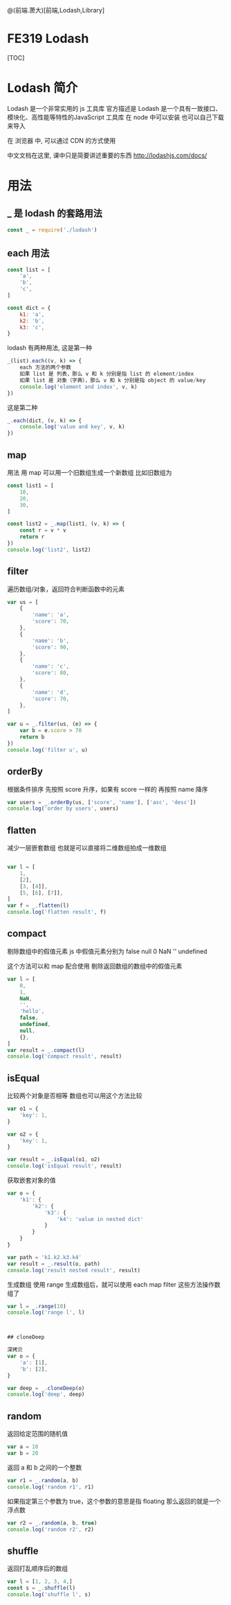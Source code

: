 @(前端.萧大)[前端,Lodash,Library]

# FE319 Lodash

[TOC]

# Lodash 简介

Lodash 是一个非常实用的 js 工具库
官方描述是 Lodash 是一个具有一致接口、模块化、高性能等特性的JavaScript 工具库
在 node 中可以安装
也可以自己下载来导入

在 浏览器 中, 可以通过 CDN 的方式使用

中文文档在这里, 课中只是简要讲述重要的东西
http://lodashjs.com/docs/

# 用法
## _ 是 lodash 的套路用法
```js
const _ = require('./lodash')
```


## each 用法
```js
const list = [
    'a',
    'b',
    'c',
]

const dict = {
    k1: 'a',
    k2: 'b',
    k3: 'c',
}
```

lodash 有两种用法, 这是第一种
```js
_(list).each((v, k) => {
    each 方法的两个参数
    如果 list 是 列表，那么 v 和 k 分别是指 list 的 element/index
    如果 list 是 对象（字典），那么 v 和 k 分别是指 object 的 value/key
    console.log('element and index', v, k)
})
```

这是第二种
```js
_.each(dict, (v, k) => {
    console.log('value and key', v, k)
})
```



## map
 用法
用 map 可以用一个旧数组生成一个新数组
比如旧数组为
```js
const list1 = [
    10,
    20,
    30,
]

const list2 = _.map(list1, (v, k) => {
    const r = v * v
    return r
})
console.log('list2', list2)
```



## filter

遍历数组/对象，返回符合判断函数中的元素
```js
var us = [
    {
        'name': 'a',
        'score': 70,
    },
    {
        'name': 'b',
        'score': 90,
    },
    {
        'name': 'c',
        'score': 80,
    },
    {
        'name': 'd',
        'score': 70,
    },
]

var u = _.filter(us, (e) => {
    var b = e.score > 70
    return b
})
console.log('filter u', u)
```



## orderBy

根据条件排序
先按照 score 升序，如果有 score 一样的
再按照 name 降序
```js
var users = _.orderBy(us, ['score', 'name'], ['asc', 'desc'])
console.log('order by users', users)
```



## flatten

减少一层嵌套数组
也就是可以直接将二维数组拍成一维数组
```js

var l = [
    1,
    [2],
    [3, [4]],
    [5, [6], [7]],
]
var f = _.flatten(l)
console.log('flatten result', f)
```



## compact

剔除数组中的假值元素
js 中假值元素分别为
false null 0 NaN '' undefined

这个方法可以和 map 配合使用
剔除返回数组的数组中的假值元素
```js
var l = [
    0,
    1,
    NaN,
    '',
    'hello',
    false,
    undefined,
    null,
    {},
]
var result = _.compact(l)
console.log('compact result', result)
```



## isEqual

比较两个对象是否相等
数组也可以用这个方法比较
```js
var o1 = {
    'key': 1,
}

var o2 = {
    'key': 1,
}

var result = _.isEqual(o1, o2)
console.log('isEqual result', result)
```



获取嵌套对象的值
```js
var o = {
    'k1': {
        'k2': {
            'k3': {
                'k4': 'value in nested dict'
            }
        }
    }
}

var path = 'k1.k2.k3.k4'
var result = _.result(o, path)
console.log('result nested result', result)
```



生成数组
使用 range 生成数组后，就可以使用
each map filter 这些方法操作数组了
```js
var l = _.range(10)
console.log('range l', l)



## cloneDeep

深拷贝
var o = {
    'a': [1],
    'b': [2],
}

var deep = _.cloneDeep(o)
console.log('deep', deep)
```



## random

返回给定范围的随机值
```js
var a = 10
var b = 20
```

返回 a 和 b 之间的一个整数
```js
var r1 = _.random(a, b)
console.log('random r1', r1)
```


如果指定第三个参数为 true，这个参数的意思是指 floating
那么返回的就是一个浮点数
```js
var r2 = _.random(a, b, true)
console.log('random r2', r2)
```



## shuffle

返回打乱顺序后的数组
```js
var l = [1, 2, 3, 4,]
const s = _.shuffle(l)
console.log('shuffle l', s)
```
